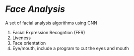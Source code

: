 # *Face Analysis*
A set of facial analysis algorithms using CNN
1. Facial Expression Recogntion (FER)
2. Liveness
3. Face orientation
4. Eye/mouth, include a program to cut the eyes and mouth
